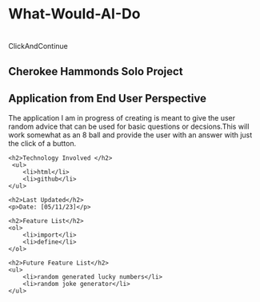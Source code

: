 # What-Would-AI-Do
<!DOCTYPE html>
<html lang="en">
<head>
    <meta charset="UTF-8">
    <meta name="viewport" content="width=device-width, initial-scale=1.0">
    <title>"What-Would-AI-Do"</title>
</head>
<body> <h1></h1>
    <p>ClickAndContinue</p>
 <h2>Cherokee Hammonds Solo Project</h2>

 <h2>Application from End User Perspective</h2>
    <p>The application I am in progress of creating is meant to give the user random advice that can be used for basic questions or decsions.This will work somewhat as an 8 ball and provide the user with an answer with just the click of a button.</p>

    <h2>Technology Involved </h2>
     <ul>
        <li>html</li>
        <li>github</li>
    </ul>

    <h2>Last Updated</h2>
    <p>Date: [05/11/23]</p>

    <h2>Feature List</h2>
    <ol>
        <li>import</li>
        <li>define</li>
    </ol>

    <h2>Future Feature List</h2>
    <ul>
        <li>random generated lucky numbers</li>
        <li>random joke generator</li>
    </ul>
</body>

